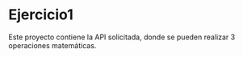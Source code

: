 # Ejercicio1

Este proyecto contiene la API solicitada, donde se pueden realizar 3 operaciones matemáticas.

